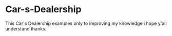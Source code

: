 # Car-s-Dealership
This Car's Dealership examples only to improving my knowledge i hope y'all understand thanks.
